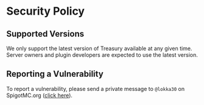 # Security Policy

## Supported Versions

We only support the latest version of Treasury available at any given time. Server owners and plugin developers are expected to use the latest version.

## Reporting a Vulnerability

To report a vulnerability, please send a private message to `@lokka30` on SpigotMC.org ([click here](https://www.spigotmc.org/conversations/add?to=lokka30)).
